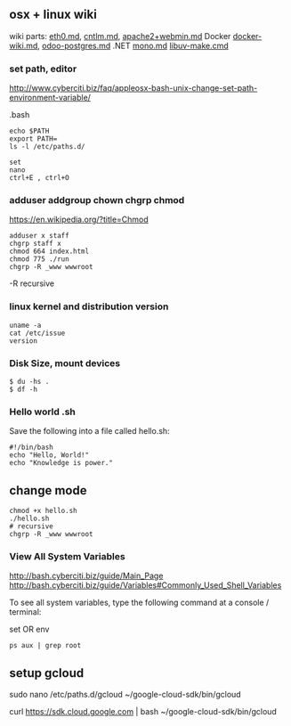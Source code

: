 ## osx + linux wiki

wiki parts:
[eth0.md](eth0.md), 
[cntlm.md](cntlm.md), 
[apache2+webmin.md](apache2+webmin.md)
Docker
[docker-wiki.md](docker-wiki.md), 
[odoo-postgres.md](odoo-postgres.md)
.NET 
[mono.md](mono.md)
[libuv-make.cmd](libuv-make.cmd)

### set path, editor

http://www.cyberciti.biz/faq/appleosx-bash-unix-change-set-path-environment-variable/

.bash
```
echo $PATH
export PATH=
ls -l /etc/paths.d/

set
nano  
ctrl+E , ctrl+O
```

### adduser addgroup chown chgrp chmod
https://en.wikipedia.org/?title=Chmod

```
adduser x staff
chgrp staff x
chmod 664 index.html
chmod 775 ./run
chgrp -R _www wwwroot
```
-R recursive

### linux kernel and distribution version

```
uname -a
cat /etc/issue
version
```

### Disk Size, mount devices

```
$ du -hs .
$ df -h
```

### Hello world .sh
Save the following into a file called hello.sh:

```
#!/bin/bash
echo "Hello, World!" 
echo "Knowledge is power."
```

## change mode

```
chmod +x hello.sh
./hello.sh
# recursive
chgrp -R _www wwwroot
```

### View All System Variables

http://bash.cyberciti.biz/guide/Main_Page
http://bash.cyberciti.biz/guide/Variables#Commonly_Used_Shell_Variables

To see all system variables, type the following command at a console / terminal:

set
OR
env

```
ps aux | grep root
```

## setup gcloud

sudo nano /etc/paths.d/gcloud
~/google-cloud-sdk/bin/gcloud

curl https://sdk.cloud.google.com | bash
~/google-cloud-sdk/bin/gcloud

